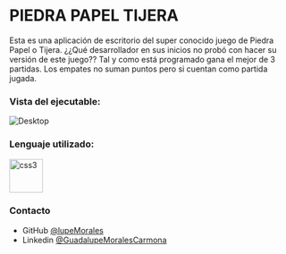 # PIEDRA PAPEL TIJERA
 <p>Esta es una aplicación de escritorio del super conocido juego de Piedra Papel o Tijera.  
 ¿¿Qué desarrollador en sus inicios no probó con hacer su versión de este juego??  
 Tal y como está programado gana el mejor de 3 partidas. Los empates no suman puntos pero si cuentan como partida jugada.</p>


### Vista del ejecutable:

![Desktop](https://github.com/lupeMorales/GUI-Java-piedra-papel-tijera/blob/master/viewPPT.png?raw=true)


### Lenguaje utilizado:
<p align="left"> <a href="https://www.w3schools.com/css/" target="_blank"> <img src="https://upload.wikimedia.org/wikipedia/en/3/30/Java_programming_language_logo.svg" alt="css3" width="60" height="60"/> </a> </p>

### Contacto

- GitHub [@lupeMorales](https://github.com/lupeMorales )
- Linkedin [@GuadalupeMoralesCarmona](https://linkedin.com/in/guadalupe-morales-carmona-817245226/ )
